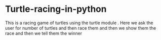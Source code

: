 # Turtle-racing-in-python

This is a racing game of turtles using the turtle module . Here we ask the user for number of turtles and then race them and then we show them the race and then we tell them the winner
